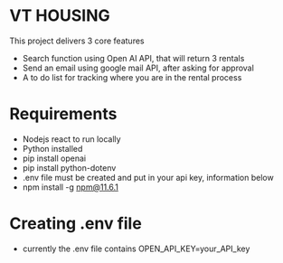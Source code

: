 # VT HOUSING

This project delivers 3 core features
- Search function using Open AI API, that will return 3 rentals
- Send an email using google mail API, after asking for approval
- A to do list for tracking where you are in the rental process

# Requirements
- Nodejs react to run locally
- Python installed
- pip install openai
- pip install python-dotenv
- .env file must be created and put in your api key, information below
- npm install -g npm@11.6.1

# Creating .env file
- currently the .env file contains OPEN_API_KEY=your_API_key
